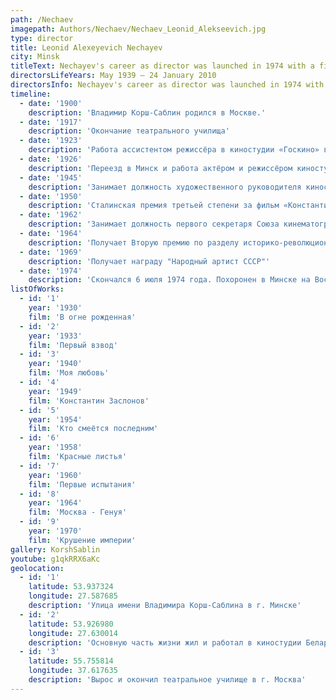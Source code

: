```yaml
---
path: /Nechaev
imagepath: Authors/Nechaev/Nechaev_Leonid_Alekseevich.jpg
type: director
title: Leonid Alexeyevich Nechayev
city: Minsk
titleText: Nechayev's career as director was launched in 1974 with a film called The Adventure in a Town That Doesn't Exist.
directorsLifeYears: May 1939 – 24 January 2010
directorsInfo: Nechayev's career as director was launched in 1974 with a film called The Adventure in a Town That Doesn't Exist. He was also the creator of the popular musical fairy tales About The Little Red Riding Hood and The Adventures of Buratino. He was a prolific director at the studio Belarusfilm, where he worked for 17 years and shot 10 films. The Minsk Museum of Cinema has a hall exclusively dedicated to his creative legacy.
timeline: 
  - date: '1900'
    description: 'Владимир Корш-Саблин родился в Москве.' 
  - date: '1917'
    description: 'Окончание театрального училища'
  - date: '1923'
    description: 'Работа ассистентом режиссёра в киностудии «Госкино» в Москве'
  - date: '1926'
    description: 'Переезд в Минск и работа актёром и режиссёром киностудии «Советская Беларусь» (позже «Беларусьфильм»)'
  - date: '1945'
    description: 'Занимает должность художественного руководителя киностудии "Беларусьфильм"'
  - date: '1950'
    description: 'Сталинская премия третьей степени за фильм «Константин Заслонов»'
  - date: '1962'
    description: 'Занимает должность первого секретаря Союза кинематографистов Белоруссии.'
  - date: '1964'
    description: 'Получает Вторую премию по разделу историко-революционных фильмов I-го Всесоюзного кинофестиваля за фильм  «Москва — Генуя»'
  - date: '1969'
    description: 'Получает награду "Народный артист СССР"'
  - date: '1974'
    description: 'Cкончался 6 июля 1974 года. Похоронен в Минске на Восточном кладбище'
listOfWorks:
  - id: '1'
    year: '1930'
    film: 'В огне рожденная'
  - id: '2'
    year: '1933'
    film: 'Первый взвод'
  - id: '3'
    year: '1940'
    film: 'Моя любовь'
  - id: '4'
    year: '1949'
    film: 'Константин Заслонов'
  - id: '5'
    year: '1954'
    film: 'Кто смеётся последним'
  - id: '6'
    year: '1958'
    film: 'Красные листья'
  - id: '7'
    year: '1960'
    film: 'Первые испытания'
  - id: '8'
    year: '1964'
    film: 'Москва - Генуя'
  - id: '9'
    year: '1970'
    film: 'Крушение империи'
gallery: KorshSablin
youtube: g1qkRRX6aKc
geolocation:
  - id: '1'
    latitude: 53.937324
    longitude: 27.587685
    description: 'Улица имени Владимира Корш-Саблина в г. Минске'
  - id: '2'
    latitude: 53.926980
    longitude: 27.630014
    description: 'Основную часть жизни жил и работал в киностудии Беларусьфильм в г. Минске'
  - id: '3'
    latitude: 55.755814
    longitude: 37.617635
    description: 'Вырос и окончил театральное училище в г. Москва'
---
```

